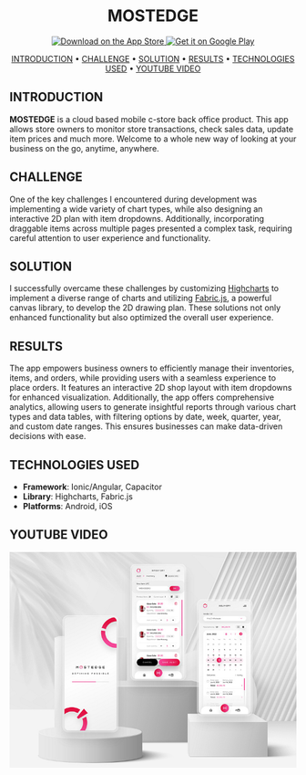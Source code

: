 <h1 align='center'> MOSTEDGE </h1>

<p align="center">
  <a href="https://apps.apple.com/th/app/mostedge/id6450421172">
    <img alt="Download on the App Store" title="App Store" src="http://i.imgur.com/0n2zqHD.png" width="140">
  </a>
  <a href="https://play.google.com/store/apps/details?id=com.mostedge.mobile">
    <img alt="Get it on Google Play" title="Google Play" src="http://i.imgur.com/mtGRPuM.png" width="140">
  </a>
</p>

<p align="center">
  <a href="#introduction">INTRODUCTION</a> •
  <a href="#challenge">CHALLENGE</a> •
  <a href="#solution">SOLUTION</a> •
  <a href="#results">RESULTS</a> •
  <a href="#technologies-used">TECHNOLOGIES USED</a> •
  <a href="#youtube-video">YOUTUBE VIDEO</a>
</p>

## INTRODUCTION

<b>MOSTEDGE</b> is a cloud based mobile c-store back office product. This app allows store owners to monitor store transactions, check sales data, update item prices and much more. Welcome to a whole new way of looking at your business on the go, anytime, anywhere.

## CHALLENGE

One of the key challenges I encountered during development was implementing a wide variety of chart types, while also designing an interactive 2D plan with item dropdowns. Additionally, incorporating draggable items across multiple pages presented a complex task, requiring careful attention to user experience and functionality.

## SOLUTION
I successfully overcame these challenges by customizing [Highcharts](https://www.highcharts.com/docs/index) to implement a diverse range of charts and utilizing [Fabric.js](http://fabricjs.com/), a powerful canvas library, to develop the 2D drawing plan. These solutions not only enhanced functionality but also optimized the overall user experience.

## RESULTS

The app empowers business owners to efficiently manage their inventories, items, and orders, while providing users with a seamless experience to place orders. It features an interactive 2D shop layout with item dropdowns for enhanced visualization. Additionally, the app offers comprehensive analytics, allowing users to generate insightful reports through various chart types and data tables, with filtering options by date, week, quarter, year, and custom date ranges. This ensures businesses can make data-driven decisions with ease.

## TECHNOLOGIES USED

- <b>Framework</b>: Ionic/Angular, Capacitor
- <b>Library</b>: Highcharts, Fabric.js
- <b>Platforms</b>: Android, iOS

## YOUTUBE VIDEO

[![Watch the video](/mostedge.jpg)](https://www.youtube.com/watch?v=wr0Ar-FYKJY)
